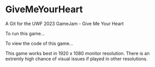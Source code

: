 # GiveMeYourHeart
A Git for the UWF 2023 GameJam - Give Me Your Heart

To run this game...

To view the code of this game...

This game works best in 1920 x 1080 monitor resolution.
There is an extremly high chance of visual issues if played in other resolutions.
